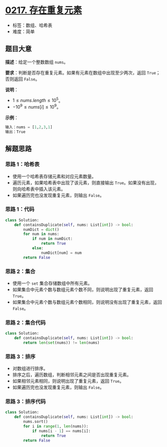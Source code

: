 # [0217. 存在重复元素](https://leetcode.cn/problems/contains-duplicate/)

- 标签：数组、哈希表
- 难度：简单

## 题目大意

**描述**：给定一个整数数组 `nums`。

**要求**：判断是否存在重复元素。如果有元素在数组中出现至少两次，返回 `True`；否则返回 `False`。

**说明**：

- $1 \le nums.length \le 10^5$。
- $-10^9 \le nums[i] \le 10^9$。

**示例**：

```Python
输入：nums = [1,2,3,1]
输出：True
```

## 解题思路

### 思路 1：哈希表

- 使用一个哈希表存储元素和对应元素数量。
- 遍历元素，如果哈希表中出现了该元素，则直接输出 `True`。如果没有出现，则向哈希表中插入该元素。
- 如果遍历完也没发现重复元素，则输出 `False`。

### 思路 1：代码

```Python
class Solution:
    def containsDuplicate(self, nums: List[int]) -> bool:
        numDict = dict()
        for num in nums:
            if num in numDict:
                return True
            else:
                numDict[num] = num
        return False
```

### 思路 2：集合

- 使用一个 `set` 集合存储数组中所有元素。
- 如果集合中元素个数与数组元素个数不同，则说明出现了重复元素，返回 `True`。
- 如果集合中元素个数与数组元素个数相同，则说明没有出现了重复元素，返回 `False`。

### 思路 2：集合代码

```Python
class Solution:
    def containsDuplicate(self, nums: List[int]) -> bool:
        return len(set(nums)) != len(nums)
```

### 思路 3：排序

- 对数组进行排序。
- 排序之后，遍历数组，判断相邻元素之间是否出现重复元素。
- 如果相邻元素相同，则说明出现了重复元素，返回 `True`。
- 如果遍历完也没发现重复元素，则输出 `False`。

### 思路 3：排序代码

```Python
class Solution:
    def containsDuplicate(self, nums: List[int]) -> bool:
        nums.sort()
        for i in range(1, len(nums)):
            if nums[i - 1] == nums[i]:
                return True
        return False
```
